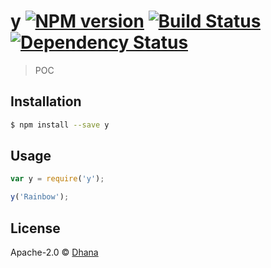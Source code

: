 # y [![NPM version][npm-image]][npm-url] [![Build Status][travis-image]][travis-url] [![Dependency Status][daviddm-image]][daviddm-url]
> POC

## Installation

```sh
$ npm install --save y
```

## Usage

```js
var y = require('y');

y('Rainbow');
```
## License

Apache-2.0 © [Dhana](DhanaPOC)


[npm-image]: https://badge.fury.io/js/y.svg
[npm-url]: https://npmjs.org/package/y
[travis-image]: https://travis-ci.org//y.svg?branch=master
[travis-url]: https://travis-ci.org//y
[daviddm-image]: https://david-dm.org//y.svg?theme=shields.io
[daviddm-url]: https://david-dm.org//y
